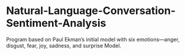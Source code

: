 # Natural-Language-Conversation-Sentiment-Analysis
 Program based on Paul Ekman’s initial model with six emotions—anger, disgust, fear, joy, sadness, and surprise Model.
